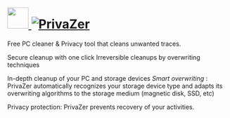 # [<img src="https://cdn.jsdelivr.net/gh/AdmiringWorm/chocolatey-packages@4186f9b8e5f01268d77ce22ee9ce679345b31a1c/automatic/privazer/icons/128x128.png" height="48" width="48" /> ![PrivaZer](https://img.shields.io/chocolatey/v/privazer.svg?label=PrivaZer%20(Install)&style=for-the-badge)](https://chocolatey.org/packages/privazer)

Free PC cleaner & Privacy tool that cleans unwanted traces.

Secure cleanup with one click Irreversible cleanups by overwriting techniques

In-depth cleanup of your PC and storage devices *Smart overwriting* : PrivaZer automatically recognizes your storage device type and adapts its overwriting algorithms to the storage medium (magnetic disk, SSD, etc)

Privacy protection: PrivaZer prevents recovery of your activities.
